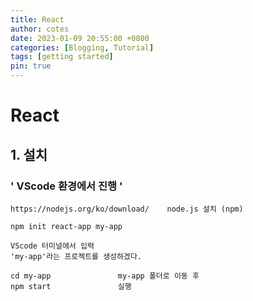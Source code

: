 ```yaml
---
title: React
author: cotes
date: 2023-01-09 20:55:00 +0800
categories: [Blogging, Tutorial]
tags: [getting started]
pin: true
---
```


# React
## 1. 설치
### ' VScode 환경에서 진행 '

```
https://nodejs.org/ko/download/	   node.js 설치 (npm)
```

```
npm init react-app my-app

VScode 터미널에서 입력
'my-app'라는 프로젝트를 생성하겠다.
```

```
cd my-app				my-app 폴더로 이동 후
npm start               실행
```
